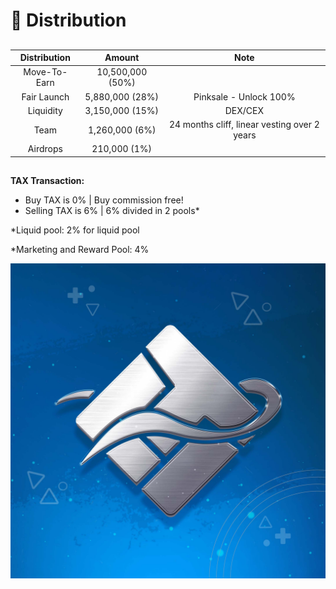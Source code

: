 # 📄 Distribution

##

| Distribution |      Amount      |                     Note                     |
| :----------: | :--------------: | :------------------------------------------: |
| Move-To-Earn | 10,500,000 (50%) |                                              |
|  Fair Launch |  5,880,000 (28%) |            Pinksale - Unlock 100%            |
|   Liquidity  |  3,150,000 (15%) |                    DEX/CEX                   |
|     Team     |  1,260,000 (6%)  | 24 months cliff, linear vesting over 2 years |
|   Airdrops   |   210,000 (1%)   |                                              |

##

**TAX Transaction:**

* Buy TAX is 0% | Buy commission free!
* Selling TAX is 6% | 6% divided in 2 pools\*

\*Liquid pool: 2% for liquid pool

\*Marketing and Reward Pool: 4%

![](<../.gitbook/assets/TEAM MOVENING.jpg>)

